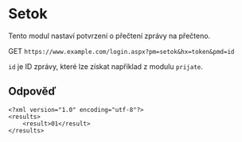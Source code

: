 # Setok

Tento modul nastaví potvrzení o přečtení zprávy na přečteno.

GET `https://www.example.com/login.aspx?pm=setok&hx=token&pmd=id`

`id` je ID zprávy, které lze získat například z modulu `prijate`.

## Odpověď
```
<?xml version="1.0" encoding="utf-8"?>
<results>
    <result>01</result>
</results>
```
